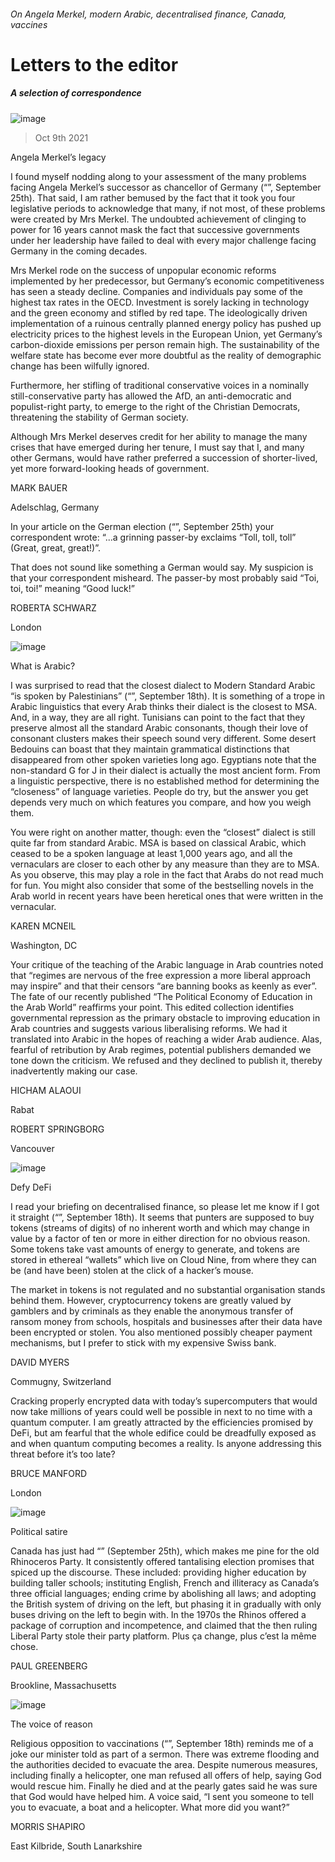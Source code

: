 ###### On Angela Merkel, modern Arabic, decentralised finance, Canada, vaccines
# Letters to the editor 
##### A selection of correspondence 
![image](images/20210925_ldd001.jpg) 
> Oct 9th 2021 

Angela Merkel’s legacy
I found myself nodding along to your assessment of the many problems facing Angela Merkel’s successor as chancellor of Germany (“”, September 25th). That said, I am rather bemused by the fact that it took you four legislative periods to acknowledge that many, if not most, of these problems were created by Mrs Merkel. The undoubted achievement of clinging to power for 16 years cannot mask the fact that successive governments under her leadership have failed to deal with every major challenge facing Germany in the coming decades.

Mrs Merkel rode on the success of unpopular economic reforms implemented by her predecessor, but Germany’s economic competitiveness has seen a steady decline. Companies and individuals pay some of the highest tax rates in the OECD. Investment is sorely lacking in technology and the green economy and stifled by red tape. The ideologically driven implementation of a ruinous centrally planned energy policy has pushed up electricity prices to the highest levels in the European Union, yet Germany’s carbon-dioxide emissions per person remain high. The sustainability of the welfare state has become ever more doubtful as the reality of demographic change has been wilfully ignored.
Furthermore, her stifling of traditional conservative voices in a nominally still-conservative party has allowed the AfD, an anti-democratic and populist-right party, to emerge to the right of the Christian Democrats, threatening the stability of German society.
Although Mrs Merkel deserves credit for her ability to manage the many crises that have emerged during her tenure, I must say that I, and many other Germans, would have rather preferred a succession of shorter-lived, yet more forward-looking heads of government.
MARK BAUER
Adelschlag, Germany
In your article on the German election (“”, September 25th) your correspondent wrote: “...a grinning passer-by exclaims “Toll, toll, toll” (Great, great, great!)”. 

That does not sound like something a German would say. My suspicion is that your correspondent misheard. The passer-by most probably said “Toi, toi, toi!” meaning “Good luck!”
ROBERTA SCHWARZ
London
![image](images/20210918_MAP001.jpg) 

What is Arabic?
I was surprised to read that the closest dialect to Modern Standard Arabic “is spoken by Palestinians” (“”, September 18th). It is something of a trope in Arabic linguistics that every Arab thinks their dialect is the closest to MSA. And, in a way, they are all right. Tunisians can point to the fact that they preserve almost all the standard Arabic consonants, though their love of consonant clusters makes their speech sound very different. Some desert Bedouins can boast that they maintain grammatical distinctions that disappeared from other spoken varieties long ago. Egyptians note that the non-standard G for J in their dialect is actually the most ancient form. From a linguistic perspective, there is no established method for determining the “closeness” of language varieties. People do try, but the answer you get depends very much on which features you compare, and how you weigh them.
You were right on another matter, though: even the “closest” dialect is still quite far from standard Arabic. MSA is based on classical Arabic, which ceased to be a spoken language at least 1,000 years ago, and all the vernaculars are closer to each other by any measure than they are to MSA. As you observe, this may play a role in the fact that Arabs do not read much for fun. You might also consider that some of the bestselling novels in the Arab world in recent years have been heretical ones that were written in the vernacular.
KAREN MCNEIL
Washington, DC
Your critique of the teaching of the Arabic language in Arab countries noted that “regimes are nervous of the free expression a more liberal approach may inspire” and that their censors “are banning books as keenly as ever”. The fate of our recently published “The Political Economy of Education in the Arab World” reaffirms your point. This edited collection identifies governmental repression as the primary obstacle to improving education in Arab countries and suggests various liberalising reforms. We had it translated into Arabic in the hopes of reaching a wider Arab audience. Alas, fearful of retribution by Arab regimes, potential publishers demanded we tone down the criticism. We refused and they declined to publish it, thereby inadvertently making our case.
HICHAM ALAOUI
Rabat
ROBERT SPRINGBORG
Vancouver
![image](images/20210918_LDD001.jpg) 

Defy DeFi
I read your briefing on decentralised finance, so please let me know if I got it straight (“”, September 18th). It seems that punters are supposed to buy tokens (streams of digits) of no inherent worth and which may change in value by a factor of ten or more in either direction for no obvious reason. Some tokens take vast amounts of energy to generate, and tokens are stored in ethereal “wallets” which live on Cloud Nine, from where they can be (and have been) stolen at the click of a hacker’s mouse.
The market in tokens is not regulated and no substantial organisation stands behind them. However, cryptocurrency tokens are greatly valued by gamblers and by criminals as they enable the anonymous transfer of ransom money from schools, hospitals and businesses after their data have been encrypted or stolen. You also mentioned possibly cheaper payment mechanisms, but I prefer to stick with my expensive Swiss bank.
DAVID MYERS
Commugny, Switzerland
Cracking properly encrypted data with today’s supercomputers that would now take millions of years could well be possible in next to no time with a quantum computer. I am greatly attracted by the efficiencies promised by DeFi, but am fearful that the whole edifice could be dreadfully exposed as and when quantum computing becomes a reality. Is anyone addressing this threat before it’s too late?
BRUCE MANFORD
London
![image](images/20210925_AMP001.jpg) 

Political satire
Canada has just had “” (September 25th), which makes me pine for the old Rhinoceros Party. It consistently offered tantalising election promises that spiced up the discourse. These included: providing higher education by building taller schools; instituting English, French and illiteracy as Canada’s three official languages; ending crime by abolishing all laws; and adopting the British system of driving on the left, but phasing it in gradually with only buses driving on the left to begin with. In the 1970s the Rhinos offered a package of corruption and incompetence, and claimed that the then ruling Liberal Party stole their party platform. Plus ça change, plus c’est la même chose.
PAUL GREENBERG
Brookline, Massachusetts
![image](images/20210918_USP007.jpg) 

The voice of reason
Religious opposition to vaccinations (“”, September 18th) reminds me of a joke our minister told as part of a sermon. There was extreme flooding and the authorities decided to evacuate the area. Despite numerous measures, including finally a helicopter, one man refused all offers of help, saying God would rescue him. Finally he died and at the pearly gates said he was sure that God would have helped him. A voice said, “I sent you someone to tell you to evacuate, a boat and a helicopter. What more did you want?”
MORRIS SHAPIRO
East Kilbride, South Lanarkshire
